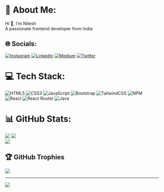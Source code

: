 # 💫 About Me:
Hi 👋, I'm Nitesh<br>A passionate frontend developer from India


## 🌐 Socials:
[![Instagram](https://img.shields.io/badge/Instagram-%23E4405F.svg?logo=Instagram&logoColor=white)](https://instagram.com/nitesh__0112) [![LinkedIn](https://img.shields.io/badge/LinkedIn-%230077B5.svg?logo=linkedin&logoColor=white)](https://linkedin.com/in/nitesh-chowdhary-004327249) [![Medium](https://img.shields.io/badge/Medium-12100E?logo=medium&logoColor=white)](https://medium.com/@niteshchowdhary) [![Twitter](https://img.shields.io/badge/Twitter-%231DA1F2.svg?logo=Twitter&logoColor=white)](https://twitter.com/Niteshtwt143) 

# 💻 Tech Stack:
![HTML5](https://img.shields.io/badge/html5-%23E34F26.svg?style=for-the-badge&logo=html5&logoColor=white)
![CSS3](https://img.shields.io/badge/css3-%231572B6.svg?style=for-the-badge&logo=css3&logoColor=white)
![JavaScript](https://img.shields.io/badge/javascript-%23323330.svg?style=for-the-badge&logo=javascript&logoColor=%23F7DF1E) 
![Bootstrap](https://img.shields.io/badge/bootstrap-%23563D7C.svg?style=for-the-badge&logo=bootstrap&logoColor=white)
![TailwindCSS](https://img.shields.io/badge/tailwindcss-%2338B2AC.svg?style=for-the-badge&logo=tailwind-css&logoColor=white)
![NPM](https://img.shields.io/badge/NPM-%23000000.svg?style=for-the-badge&logo=npm&logoColor=white) 
![React](https://img.shields.io/badge/react-%2320232a.svg?style=for-the-badge&logo=react&logoColor=%2361DAFB) 
![React Router](https://img.shields.io/badge/React_Router-CA4245?style=for-the-badge&logo=react-router&logoColor=white) 
![Java](https://img.shields.io/badge/java-%23ED8B00.svg?style=for-the-badge&logo=java&logoColor=white)

# 📊 GitHub Stats:
![](https://github-readme-stats.vercel.app/api/top-langs/?username=nitesh-github143&theme=blue-green&hide_border=true&include_all_commits=true&count_private=true&layout=compact)
![](https://github-readme-stats.vercel.app/api?username=nitesh-github143&theme=blue-green&hide_border=true&include_all_commits=true&count_private=true)<br/>
![](https://github-readme-streak-stats.herokuapp.com/?user=nitesh-github143&theme=blue-green&hide_border=true)<br/>

## 🏆 GitHub Trophies
![](https://github-profile-trophy.vercel.app/?username=nitesh-github143&theme=onestar&no-frame=false&no-bg=false&margin-w=4)

---
[![](https://visitcount.itsvg.in/api?id=nitesh-github143&icon=5&color=9)](https://visitcount.itsvg.in)

<!-- Proudly created with GPRM ( https://gprm.itsvg.in ) -->
